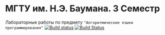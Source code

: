 # МГТУ им. Н.Э. Баумана. 3 Семестр

Лабораторные работы по предмету `"Алгоритмические языки программирования"` [![Build status](https://ci.appveyor.com/api/projects/status/xpr06ls7opgrb5sa?svg=true)](https://ci.appveyor.com/project/pryahin/sem-3/) [![Build Status](https://travis-ci.org/pryahin/sem_3.svg?branch=master)](https://travis-ci.org/pryahin/sem_3)
